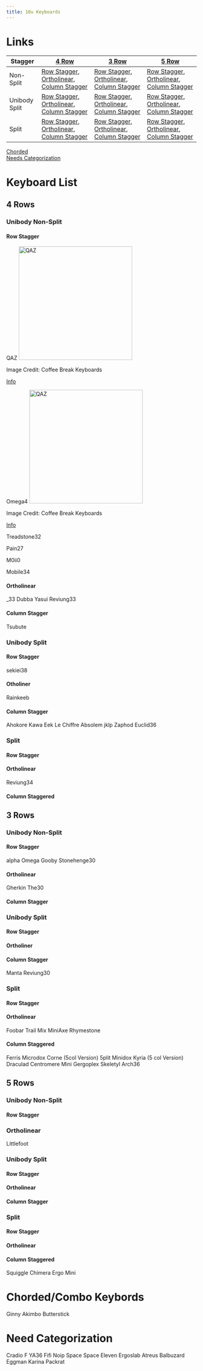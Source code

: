 ```yaml
---
title: 10u Keyboards
---
```


# Links


| Stagger | [4 Row](#4) | [3 Row](#3) | [5 Row](#5) |  
| --- | --- | --- | --- |
| Non-Split | [Row Stagger](#4nr), [Ortholinear](#4no), [Column Stagger](#3nc) | [Row Stagger](#3nr), [Ortholinear](#3no), [Column Stagger](#4nc) | [Row Stagger](#5nr), [Ortholinear](#5no), [Column Stagger](#5nc) |  
| Unibody Split | [Row Stagger](#4nr), [Ortholinear](#4no), [Column Stagger](#4nc) | [Row Stagger](#3nr), [Ortholinear](#3no), [Column Stagger](#3nc) | [Row Stagger](#5nr), [Ortholinear](#5no), [Column Stagger](#5nc) |  
| Split | [Row Stagger](#4nr), [Ortholinear](#4no), [Column Stagger](#4nc) | [Row Stagger](#3nr), [Ortholinear](#3no), [Column Stagger](#3nc) | [Row Stagger](#5nr), [Ortholinear](#5no), [Column Stagger](#5nc) |  
[Chorded](#chord)  
[Needs Categorization](#needs)  



# Keyboard List
## 4 Rows <a name="4"></a>
### Unibody Non-Split <a name="4n"></a>
#### Row Stagger <a name="4nr"></a>

QAZ 
<img src="https://assets.bigcartel.com/product_images/274959977/3643FD82-2F16-463A-860C-C0CCD8B24AFA.jpeg" alt="QAZ" width="300"/>  

Image Credit: Coffee Break Keyboards  

[Info](https://www.cbkbd.com/product/qaz-keyboard-kit)  

Omega4 
<img src="https://assets.bigcartel.com/product_images/285901140/73F5B4FC-E7AB-4149-B9B1-CDD700709BB1.jpeg" alt="QAZ" width="300"/>  

Image Credit: Coffee Break Keyboards  

[Info](https://www.cbkbd.com/product/omega4-keyboard-kit)  

Treadstone32  

Pain27  

M0ii0  

Mobile34  


#### Ortholinear <a name="4no"></a>
_33
Dubba
Yasui
Reviung33 

#### Column Stagger <a name="4nc"></a>
Tsubute

### Unibody Split <a name="4u"></a>
#### Row Stagger <a name="4ur"></a>
sekiei38

#### Otholiner <a name="4uo"></a>
Rainkeeb

#### Column Stagger <a name="4uc"></a>
Ahokore 
Kawa 
Eek 
Le Chiffre 
Absolem 
jklp 
Zaphod
Euclid36

### Split <a name="4s"></a>
#### Row Stagger <a name="4sr"></a>
#### Ortholinear <a name="4so"></a>
Reviung34 

#### Column Staggered <a name="4sc"></a>
## 3 Rows <a name="3"></a>
### Unibody Non-Split <a name="3n"></a>
#### Row Stagger <a name="3nr"></a>
alpha
Omega
Gooby
Stonehenge30 

#### Ortholinear <a name="3no"></a>
Gherkin
The30

#### Column Stagger <a name="3nc"></a>
### Unibody Split <a name="3u"></a>
#### Row Stagger <a name="3ur"></a>
#### Ortholiner <a name="3uo"></a>
#### Column Stagger <a name="3uc"></a>
Manta 
Reviung30 

### Split <a name="3s"></a>
#### Row Stagger <a name="3sr"></a>
#### Ortholinear <a name="3so"></a>
Foobar 
Trail Mix 
MiniAxe 
Rhymestone 

#### Column Staggered <a name="3sc"></a>
Ferris 
Microdox 
Corne (5col Version) 
5plit 
Minidox 
Kyria (5 col Version)  
Draculad 
Centromere Mini 
Gergoplex 
Skeletyl 
Arch36 

## 5 Rows <a name="5"></a>
### Unibody Non-Split <a name="5n"></a>
#### Row Stagger <a name="5nr"></a>
### Ortholinear <a name="5no"></a>
Littlefoot

### Unibody Split <a name="5u"></a>
#### Row Stagger <a name="5ur"></a>
#### Ortholinear <a name="5uo"></a>
#### Column Stagger <a name="5uc"></a>
### Split <a name="5s"></a>
#### Row Stagger <a name="5sr"></a>
#### Ortholinear <a name="5so"></a>
#### Column Staggered <a name="5sc"></a>
Squiggle 
Chimera Ergo Mini 

# Chorded/Combo Keybords <a name="chord"></a>
Ginny 
Akimbo
Butterstick

# Need Categorization <a name="needs"></a>
Cradio F 
YA36 
Fifi 
Noip 
Space Space
Eleven 
Ergoslab 
Atreus 
Balbuzard 
Eggman 
Karina
Packrat 